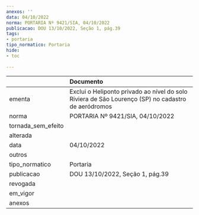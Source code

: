 ```yaml
---
anexos: ''
data: 04/10/2022
norma: PORTARIA Nº 9421/SIA, 04/10/2022
publicacao: DOU 13/10/2022, Seção 1, pág.39
tags:
- portaria
tipo_normatico: Portaria
hide: 
- toc 
 
---
```


|                    | Documento                                                                                          |
|:-------------------|:---------------------------------------------------------------------------------------------------|
| ementa             | Exclui o Heliponto privado ao nível do solo Riviera de São Lourenço (SP) no cadastro de aeródromos |
| norma              | PORTARIA Nº 9421/SIA, 04/10/2022                                                                   |
| tornada_sem_efeito |                                                                                                    |
| alterada           |                                                                                                    |
| data               | 04/10/2022                                                                                         |
| outros             |                                                                                                    |
| tipo_normatico     | Portaria                                                                                           |
| publicacao         | DOU 13/10/2022, Seção 1, pág.39                                                                    |
| revogada           |                                                                                                    |
| em_vigor           |                                                                                                    |
| anexos             |                                                                                                    |